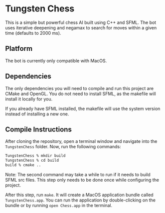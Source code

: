 # Tungsten Chess

This is a simple but powerful chess AI built using C++ and SFML. The bot uses iterative deepening and negamax to search for moves within a given time (defaults to 2000 ms).

## Platform

The bot is currently only compatible with MacOS.

## Dependencies

The only dependencies you will need to compile and run this project are CMake and OpenGL. You do not need to install SFML, as the makefile will install it locally for you.

If you already have SFML installed, the makefile will use the system version instead of installing a new one.

## Compile Instructions

After cloning the repository, open a terminal window and navigate into the `TungstenChess` folder. Now, run the following commands:

```zsh
TungstenChess % mkdir build
TungstenChess % cd build
build % cmake ..
```

Note: The second command may take a while to run if it needs to build SFML src files. This step only needs to be done once while configuring the project.

After this step, run `make`. It will create a MacOS application bundle called `TungstenChess.app`. You can run the application by double-clicking on the bundle or by running `open Chess.app` in the terminal.
